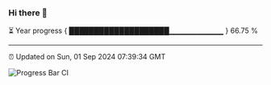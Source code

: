 ### Hi there 👋

⏳ Year progress { ████████████████████▁▁▁▁▁▁▁▁▁▁ } 66.75 %

---

⏰ Updated on Sun, 01 Sep 2024 07:39:34 GMT

![Progress Bar CI](https://github.com/IshwaranRudhara/GIT-ACTION/workflows/Progress%20Bar%20CI/badge.svg)
